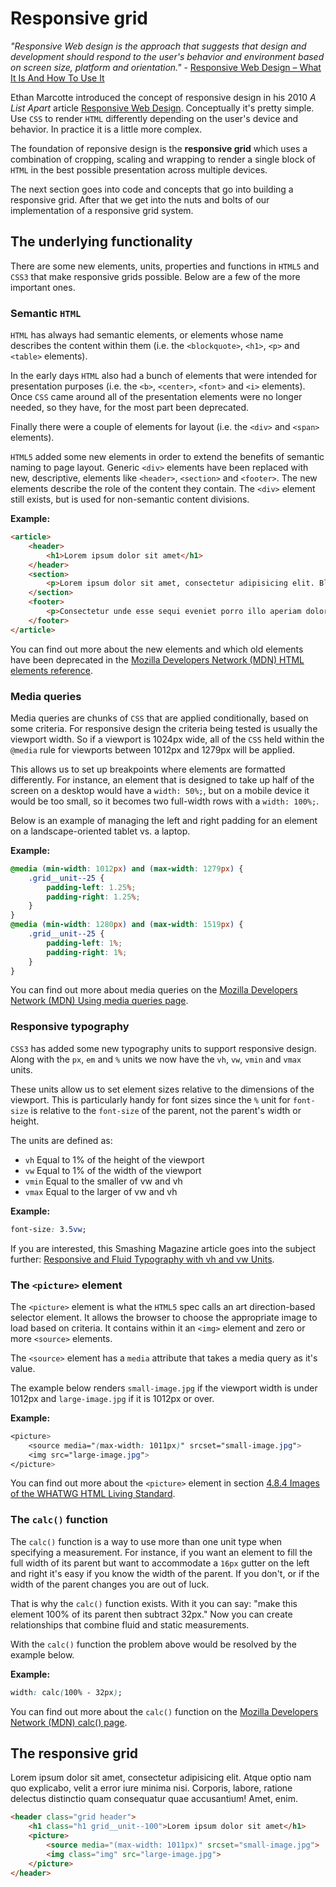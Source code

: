 # Responsive grid
_"Responsive Web design is the approach that suggests that design and development should respond to the user's behavior and environment based on screen size, platform and orientation."_ - [Responsive Web Design – What It Is And How To Use It](https://www.smashingmagazine.com/2011/01/guidelines-for-responsive-web-design/)

Ethan Marcotte introduced the concept of responsive design in his 2010 _A List Apart_ article [Responsive Web Design](https://alistapart.com/article/responsive-web-design). Conceptually it's pretty simple. Use `CSS` to render `HTML` differently depending on the user's device and behavior. In practice it is a little more complex.

The foundation of reponsive design is the __responsive grid__ which uses a combination of cropping, scaling and wrapping to render a single block of `HTML` in the best possible presentation across multiple devices.

The next section goes into code and concepts that go into building a responsive grid. After that we get into the nuts and bolts of our implementation of a responsive grid system.

## The underlying functionality
There are some new elements, units, properties and functions in `HTML5` and `CSS3` that make responsive grids possible. Below are a few of the more important ones.

### Semantic `HTML`
`HTML` has always had semantic elements, or elements whose name describes the content within them (i.e. the `<blockquote>`, `<h1>`, `<p>` and `<table>` elements).

In the early days `HTML` also had a bunch of elements that were intended for presentation purposes (i.e. the `<b>`, `<center>`, `<font>` and `<i>` elements). Once `CSS` came around all of the presentation elements were no longer needed, so they have, for the most part been deprecated.

Finally there were a couple of elements for layout (i.e. the `<div>` and `<span>` elements).

`HTML5` added some new elements in order to extend the benefits of semantic naming to page layout. Generic `<div>` elements have been replaced with new, descriptive, elements like `<header>`, `<section>` and `<footer>`. The new elements describe the role of the content they contain. The `<div>` element still exists, but is used for non-semantic content divisions.

__Example:__
```html
<article>
	<header>
		<h1>Lorem ipsum dolor sit amet</h1>
	</header>
	<section>
		<p>Lorem ipsum dolor sit amet, consectetur adipisicing elit. Blanditiis necessitatibus totam nemo eum minus, beatae hic vitae cumque quibusdam dicta, neque esse optio cum repellat delectus voluptatibus deserunt praesentium id.</p>
	</section>
	<footer>
		<p>Consectetur unde esse sequi eveniet porro illo aperiam dolorem laboriosam delectus, molestiae dolores non possimus accusantium, perferendis beatae iusto.</p>
	</footer>
</article>
```

You can find out more about the new elements and which old elements have been deprecated in the [Mozilla Developers Network (MDN) HTML elements reference](https://developer.mozilla.org/en-US/docs/Web/HTML/Element).

### Media queries
Media queries are chunks of `CSS` that are applied conditionally, based on some criteria. For responsive design the criteria being tested is usually the viewport width. So if a viewport is 1024px wide, all of the `CSS` held within the `@media` rule for viewports between 1012px and 1279px will be applied.

This allows us to set up breakpoints where elements are formatted differently. For instance, an element that is designed to take up half of the screen on a desktop would have a `width: 50%;`, but on a mobile device it would be too small, so it becomes two full-width rows with a `width: 100%;`.

Below is an example of managing the left and right padding for an element on a landscape-oriented tablet vs. a laptop.

__Example:__
```css 
@media (min-width: 1012px) and (max-width: 1279px) {
	.grid__unit--25 {
		padding-left: 1.25%;
		padding-right: 1.25%;
	}
}
@media (min-width: 1280px) and (max-width: 1519px) {
	.grid__unit--25 {
	    padding-left: 1%;
		padding-right: 1%;
	}
}
```

You can find out more about media queries on the [Mozilla Developers Network (MDN) Using media queries page](https://developer.mozilla.org/en-US/docs/Web/CSS/Media_Queries/Using_media_queries).

### Responsive typography
`CSS3` has added some new typography units to support responsive design. Along with the `px`, `em` and `%` units we now have the `vh`, `vw`, `vmin` and `vmax` units.

These units allow us to set element sizes relative to the dimensions of the viewport. This is particularly handy for font sizes since the `%` unit for `font-size` is relative to the `font-size` of the parent, not the parent's width or height.

The units are defined as:

+ `vh` Equal to 1% of the height of the viewport
+ `vw` Equal to 1% of the width of the viewport
+ `vmin` Equal to the smaller of vw and vh
+ `vmax` Equal to the larger of vw and vh

__Example:__
```css 
font-size: 3.5vw;
```

If you are interested, this Smashing Magazine article goes into the subject further: [Responsive and Fluid Typography with vh and vw Units](https://www.smashingmagazine.com/2016/05/fluid-typography/).

### The `<picture>` element
The `<picture>` element is what the `HTML5` spec calls an art direction-based selector element. It allows the browser to choose the appropriate image to load based on criteria. It contains within it an `<img>` element and zero or more `<source>` elements.

The `<source>` element has a `media` attribute that takes a media query as it's value.

The example below renders `small-image.jpg` if the viewport width is under 1012px and `large-image.jpg` if it is 1012px or over.

__Example:__
```css 
<picture>
	<source media="(max-width: 1011px)" srcset="small-image.jpg">
	<img src="large-image.jpg">
</picture>
```

You can find out more about the `<picture>` element in section [4.8.4 Images of the WHATWG HTML Living Standard](https://html.spec.whatwg.org/multipage/images.html#images).

### The `calc()` function
The `calc()` function is a way to use more than one unit type when specifying a measurement. For instance, if you want an element to fill the full width of its parent but want to accommodate a `16px` gutter on the left and right it's easy if you know the width of the parent. If you don't, or if the width of the parent changes you are out of luck.

That is why the `calc()` function exists. With it you can say: "make this element 100% of its parent then subtract 32px." Now you can create relationships that combine fluid and static measurements.

With the `calc()` function the problem above would be resolved by the example below.

__Example:__
```css 
width: calc(100% - 32px);
```

You can find out more about the `calc()` function on the [Mozilla Developers Network (MDN) calc() page](https://developer.mozilla.org/en-US/docs/Web/CSS/calc).

## The responsive grid
Lorem ipsum dolor sit amet, consectetur adipisicing elit. Atque optio nam quo explicabo, velit a error iure minima nisi. Corporis, labore, ratione delectus distinctio quam consequatur quae accusantium! Amet, enim.

```html
<header class="grid header">
	<h1 class="h1 grid__unit--100">Lorem ipsum dolor sit amet</h1>
	<picture>
	    <source media="(max-width: 1011px)" srcset="small-image.jpg">
		<img class="img" src="large-image.jpg">
	</picture>
</header>
```